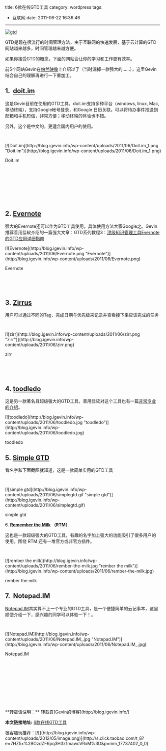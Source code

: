 title: 6款在线GTD工具
category: wordpress
tags:
- 互联网
date: 2011-06-22 16:36:46
---

[![gtd](http://blog.igevin.info/wp-content/uploads/2011/06/gtd_wall3_preview.png "gtd")](http://blog.igevin.info/wp-content/uploads/2011/06/gtd_wall3_preview.png)

GTD是现在很流行的时间管理方法，由于互联网的快速发展，基于云计算的GTD网站越来越多，时间管理越来越方便。

如果你接受GTD的概念，下面的网站会让你的学习和工作更有效率。

前5个网站Gevin在[帕兰映像](http://paranimage.com/5-online-gtd-tools/)上介绍过了（当时漏掉一款强大的……），这里Gevin结合自己的理解再进行一下重加工。

## <span id="more-1409"></span>1\.  [doit.im](https://i.doit.im/)

这是Gevin目前在使用的GTD工具，doit.im支持多种平台（windows, linux, Mac,移动终端），支持Google帐号登录，和Google 日历关联，可以将待办事件推送到邮箱和手机短信，非常方便；移动终端的体验也不错。

另外，这个是中文的，更适合国内用户的使用。

&nbsp;

<div id="attachment_1411" style="width: 513px" class="wp-caption aligncenter">[![Doit.im](http://blog.igevin.info/wp-content/uploads/2011/06/Doit.im_1.png "Doit.im")](http://blog.igevin.info/wp-content/uploads/2011/06/Doit.im_1.png)

Doit.im
</div>

&nbsp;

&nbsp;

<div>
<dl id="attachment_12011">
<dt> </dt>
</dl>
</div>

&nbsp;

&nbsp;

## 2. [Evernote](https://www.evernote.com/)

强大的Evernote还可以作为GTD工具使用，具体使用方法大家Google之。Gevin推荐善用佳软介绍的一篇强大文章：GTD系列教程3：[顶级知识管理工具Evernote的GTD应用详细指南](http://xbeta.info/gtd-evernote.htm)

<div id="attachment_1412" style="width: 510px" class="wp-caption aligncenter">[![Evernote](http://blog.igevin.info/wp-content/uploads/2011/06/Evernote.png "Evernote")](http://blog.igevin.info/wp-content/uploads/2011/06/Evernote.png)

Evernote
</div>

&nbsp;

&nbsp;

## 3. [Zirrus](http://www.zirr.us/ "Zirrus")

用户可以通过不同的Tag、完成日期与优先级来记录并查看接下来应该完成的任务

&nbsp;

<div id="attachment_1413" style="width: 442px" class="wp-caption aligncenter">[![zirr](http://blog.igevin.info/wp-content/uploads/2011/06/zirr.png "zirr")](http://blog.igevin.info/wp-content/uploads/2011/06/zirr.png)

zirr
</div>

&nbsp;

&nbsp;

## 4. [toodledo](http://www.toodledo.com/)

这是另一款著名且超级强大的GTD工具，善用佳软对这个工具也有一篇[非常专业的介绍](http://xbeta.info/gtd-toodledo.htm)。

<div>
<dl id="attachment_12014">
<dt>
<div id="attachment_1414" style="width: 355px" class="wp-caption aligncenter">[![toodledo](http://blog.igevin.info/wp-content/uploads/2011/06/toodledo.jpg "toodledo")](http://blog.igevin.info/wp-content/uploads/2011/06/toodledo.jpg)

toodledo
</div>
</dt>
</dl>
</div>

## 5. [Simple GTD](http://www.simplegtd.com/)

看名字和下面截图就知道，这是一款简单实用的GTD工具

&nbsp;

<div id="attachment_1415" style="width: 423px" class="wp-caption aligncenter">[![simple gtd](http://blog.igevin.info/wp-content/uploads/2011/06/simplegtd.gif "simple gtd")](http://blog.igevin.info/wp-content/uploads/2011/06/simplegtd.gif)

simple gtd
</div>

6. **[Remember the Milk](http://www.rememberthemilk.com/) （RTM）**

这也是一款超级强大的GTD工具，有趣的名字加上强大的功能吸引了很多用户的使用。围绕 RTM 还有一堆官方或非官方插件。

&nbsp;

<div id="attachment_1425" style="width: 522px" class="wp-caption aligncenter">[![rember the milk](http://blog.igevin.info/wp-content/uploads/2011/06/rember-the-milk.jpg "rember the milk")](http://blog.igevin.info/wp-content/uploads/2011/06/rember-the-milk.jpg)

rember the milk
</div>

## 7\.  Notepad.IM

[Notepad.IM](http://notepad.im/)其实算不上一个专业的GTD工具，是一个便捷简单的云记事本，这里顺便介绍一下，感兴趣的同学可以体验一下！。

&nbsp;

<div id="attachment_1427" style="width: 490px" class="wp-caption aligncenter">[![Notepad.IM](http://blog.igevin.info/wp-content/uploads/2011/06/Notepad.IM_.jpg "Notepad.IM")](http://blog.igevin.info/wp-content/uploads/2011/06/Notepad.IM_.jpg)

Notepad.IM
</div>

&nbsp;

&nbsp;

&nbsp;

&nbsp;

&nbsp;
<div style="margin-top: 15px">
<p>**转载请注明：** 转载自[Gevin的博客](http://blog.igevin.info/)

**本文链接地址:** [6款在线GTD工具](http://blog.igevin.info/2011/06/6-gtd-tools/)

</div>
<div>
极客趣玩推荐：[![](http://blog.igevin.info/wp-content/uploads/2012/05/image.png)](http://s.click.taobao.com/t_8?e=7HZ5x%2BOzdZF6pq3H3z1mawcVRxM%3D&#038;p=mm_17737402_0_0)
</div>
